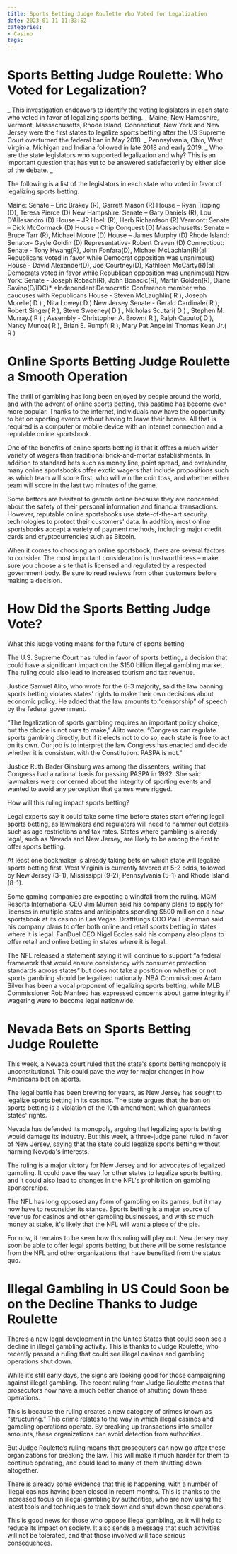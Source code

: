```yaml
---
title: Sports Betting Judge Roulette Who Voted for Legalization
date: 2023-01-11 11:33:52
categories:
- Casino
tags:
---
```



#  Sports Betting Judge Roulette: Who Voted for Legalization?
_
This investigation endeavors to identify the voting legislators in each state who voted in favor of legalizing sports betting. 
_
Maine, New Hampshire, Vermont, Massachusetts, Rhode Island, Connecticut, New York and New Jersey were the first states to legalize sports betting after the US Supreme Court overturned the federal ban in May 2018. 
_
Pennsylvania, Ohio, West Virginia, Michigan and Indiana followed in late 2018 and early 2019. 
_
Who are the state legislators who supported legalization and why? This is an important question that has yet to be answered satisfactorily by either side of the debate. 
_

The following is a list of the legislators in each state who voted in favor of legalizing sports betting. 

Maine: Senate – Eric Brakey (R), Garrett Mason (R)  House – Ryan Tipping (D), Teresa Pierce (D) 
New Hampshire: Senate – Gary Daniels (R), Lou D’Allesandro (D)  House – JR Hoell (R), Herb Richardson (R) 
Vermont: Senate – Dick McCormack (D)  House – Chip Conquest (D) 
Massachusetts: Senate – Bruce Tarr (R), Michael Moore (D)  House – James Murphy (D) 
Rhode Island: Senator- Gayle Goldin (D)  Representative- Robert Craven (D) 
Connecticut: Senate - Tony Hwang(R), John Fonfara(D), Michael McLachlan(R)(all Republicans voted in favor while Democrat opposition was unanimous)  House - David Alexander(D), Joe Courtney(D), Kathleen McCarty(R)(all Democrats voted in favor while Republican opposition was unanimous)
New York: Senate - Joseph Robach(R), John Bonacic(R), Martin Golden(R), Diane Savino(D/IDC)* *Independent Democratic Conference member who caucuses with Republicans  House - Steven McLaughlin( R ), Joseph Morelle( D ) , Nita Lowey( D )
New Jersey:Senate - Gerald Cardinale( R ), Robert Singer( R ), Steve Sweeney( D ) , Nicholas Scutari( D ) , Stephen M. Murray.( R ) ; Assembly - Christopher A. Brown( R ), Ralph Caputo( D ), Nancy Munoz( R ), Brian E. Rumpf( R ), Mary Pat Angelini Thomas Kean Jr.( R )

#  Online Sports Betting Judge Roulette a Smooth Operation

The thrill of gambling has long been enjoyed by people around the world, and with the advent of online sports betting, this pastime has become even more popular. Thanks to the internet, individuals now have the opportunity to bet on sporting events without having to leave their homes. All that is required is a computer or mobile device with an internet connection and a reputable online sportsbook.

One of the benefits of online sports betting is that it offers a much wider variety of wagers than traditional brick-and-mortar establishments. In addition to standard bets such as money line, point spread, and over/under, many online sportsbooks offer exotic wagers that include propositions such as which team will score first, who will win the coin toss, and whether either team will score in the last two minutes of the game.

Some bettors are hesitant to gamble online because they are concerned about the safety of their personal information and financial transactions. However, reputable online sportsbooks use state-of-the-art security technologies to protect their customers' data. In addition, most online sportsbooks accept a variety of payment methods, including major credit cards and cryptocurrencies such as Bitcoin.

When it comes to choosing an online sportsbook, there are several factors to consider. The most important consideration is trustworthiness – make sure you choose a site that is licensed and regulated by a respected government body. Be sure to read reviews from other customers before making a decision.

#  How Did the Sports Betting Judge Vote?

What this judge voting means for the future of sports betting

The U.S. Supreme Court has ruled in favor of sports betting, a decision that could have a significant impact on the $150 billion illegal gambling market. The ruling could also lead to increased tourism and tax revenue.

Justice Samuel Alito, who wrote for the 6-3 majority, said the law banning sports betting violates states’ rights to make their own decisions about economic policy. He added that the law amounts to “censorship” of speech by the federal government.

“The legalization of sports gambling requires an important policy choice, but the choice is not ours to make,” Alito wrote. “Congress can regulate sports gambling directly, but if it elects not to do so, each state is free to act on its own. Our job is to interpret the law Congress has enacted and decide whether it is consistent with the Constitution. PASPA is not.”

Justice Ruth Bader Ginsburg was among the dissenters, writing that Congress had a rational basis for passing PASPA in 1992. She said lawmakers were concerned about the integrity of sporting events and wanted to avoid any perception that games were rigged.

How will this ruling impact sports betting?

Legal experts say it could take some time before states start offering legal sports betting, as lawmakers and regulators will need to hammer out details such as age restrictions and tax rates. States where gambling is already legal, such as Nevada and New Jersey, are likely to be among the first to offer sports betting.

At least one bookmaker is already taking bets on which state will legalize sports betting first. West Virginia is currently favored at 5-2 odds, followed by New Jersey (3-1), Mississippi (9-2), Pennsylvania (5-1) and Rhode Island (8-1).

Some gaming companies are expecting a windfall from the ruling. MGM Resorts International CEO Jim Murren said his company plans to apply for licenses in multiple states and anticipates spending $500 million on a new sportsbook at its casino in Las Vegas. DraftKings COO Paul Liberman said his company plans to offer both online and retail sports betting in states where it is legal. FanDuel CEO Nigel Eccles said his company also plans to offer retail and online betting in states where it is legal.

The NFL released a statement saying it will continue to support “a federal framework that would ensure consistency with consumer protection standards across states” but does not take a position on whether or not sports gambling should be legalized nationally. NBA Commissioner Adam Silver has been a vocal proponent of legalizing sports betting, while MLB Commissioner Rob Manfred has expressed concerns about game integrity if wagering were to become legal nationwide.

#  Nevada Bets on Sports Betting Judge Roulette

This week, a Nevada court ruled that the state's sports betting monopoly is unconstitutional. This could pave the way for major changes in how Americans bet on sports.

The legal battle has been brewing for years, as New Jersey has sought to legalize sports betting in its casinos. The state argues that the ban on sports betting is a violation of the 10th amendment, which guarantees states' rights.

Nevada has defended its monopoly, arguing that legalizing sports betting would damage its industry. But this week, a three-judge panel ruled in favor of New Jersey, saying that the state could legalize sports betting without harming Nevada's interests.

The ruling is a major victory for New Jersey and for advocates of legalized gambling. It could pave the way for other states to legalize sports betting, and it could also lead to changes in the NFL's prohibition on gambling sponsorships.

The NFL has long opposed any form of gambling on its games, but it may now have to reconsider its stance. Sports betting is a major source of revenue for casinos and other gambling businesses, and with so much money at stake, it's likely that the NFL will want a piece of the pie.

For now, it remains to be seen how this ruling will play out. New Jersey may soon be able to offer legal sports betting, but there will be some resistance from the NFL and other organizations that have benefited from the status quo.

#  Illegal Gambling in US Could Soon be on the Decline Thanks to Judge Roulette

There’s a new legal development in the United States that could soon see a decline in illegal gambling activity. This is thanks to Judge Roulette, who recently passed a ruling that could see illegal casinos and gambling operations shut down.

While it’s still early days, the signs are looking good for those campaigning against illegal gambling. The recent ruling from Judge Roulette means that prosecutors now have a much better chance of shutting down these operations.

This is because the ruling creates a new category of crimes known as “structuring.” This crime relates to the way in which illegal casinos and gambling operations operate. By breaking up transactions into smaller amounts, these organizations can avoid detection from authorities.

But Judge Roulette’s ruling means that prosecutors can now go after these organizations for breaking the law. This will make it much harder for them to continue operating, and could lead to many of them shutting down altogether.

There is already some evidence that this is happening, with a number of illegal casinos having been closed in recent months. This is thanks to the increased focus on illegal gambling by authorities, who are now using the latest tools and techniques to track down and shut down these operations.

This is good news for those who oppose illegal gambling, as it will help to reduce its impact on society. It also sends a message that such activities will not be tolerated, and that those involved will face serious consequences.